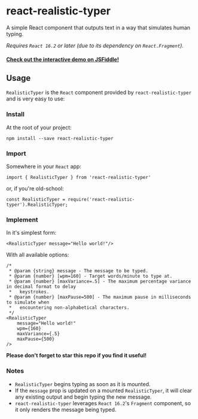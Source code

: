 # react-realistic-typer
A simple React component that outputs text in a way that simulates human typing.

*Requires `React 16.2` or later (due to its dependency on `React.Fragment`).*

#### [Check out the interactive demo on JSFiddle!](https://jsfiddle.net/jonnyasmar/mqza9rrx/)

## Usage
`RealisticTyper` is the `React` component provided by `react-realistic-typer` and is very easy to use:

### Install
At the root of your project:
```
npm install --save react-realistic-typer
```

### Import
Somewhere in your `React` app:
```
import { RealisticTyper } from 'react-realistic-typer'
```

or, if you're old-school:
```
const RealisticTyper = require('react-realistic-typer').RealisticTyper;
```

### Implement
In it's simplest form:
```
<RealisticTyper message="Hello world!"/>
```

With all available options:
```
/*
 * @param {string} message - The message to be typed.
 * @param {number} [wpm=160] - Target words/minute to type at.
 * @param {number} [maxVariance=.5] - The maximum percentage variance in decimal format to delay
 *   keystrokes.
 * @param {number} [maxPause=500] - The maximum pause in milliseconds to simulate when
 *   encountering non-alphabetical characters.
 */
<RealisticTyper
    message="Hello world!"
    wpm={160}
    maxVariance={.5}
    maxPause={500}
/>
```

**Please don't forget to star this repo if you find it useful!**

### Notes
- `RealisticTyper` begins typing as soon as it is mounted.
- If the `message` prop is updated on a mounted `RealisticTyper`, it will clear any existing output and begin typing the new message.
- `react-realistic-typer` leverages `React 16.2`'s `Fragment` component, so it only renders the message being typed.